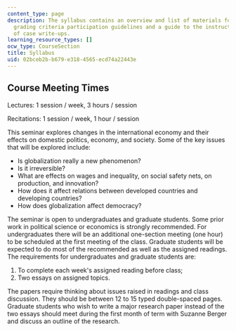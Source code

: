 ```yaml
---
content_type: page
description: The syllabus contains an overview and list of materials for the course,
  grading criteria participation guidelines and a guide to the instructor?s evaluation
  of case write-ups.
learning_resource_types: []
ocw_type: CourseSection
title: Syllabus
uid: 02bceb2b-b679-e318-4565-ecd74a22443e
---
```


Course Meeting Times
--------------------

Lectures: 1 session / week, 3 hours / session

Recitations: 1 session / week, 1 hour / session

This seminar explores changes in the international economy and their effects on domestic politics, economy, and society. Some of the key issues that will be explored include:

*   Is globalization really a new phenomenon?
*   Is it irreversible?
*   What are effects on wages and inequality, on social safety nets, on production, and innovation?
*   How does it affect relations between developed countries and developing countries?
*   How does globalization affect democracy?

The seminar is open to undergraduates and graduate students. Some prior work in political science or economics is strongly recommended. For undergraduates there will be an additional one-section meeting (one hour) to be scheduled at the first meeting of the class. Graduate students will be expected to do most of the recommended as well as the assigned readings. The requirements for undergraduates and graduate students are:

1.  To complete each week's assigned reading before class;
2.  Two essays on assigned topics.

The papers require thinking about issues raised in readings and class discussion. They should be between 12 to 15 typed double-spaced pages. Graduate students who wish to write a major research paper instead of the two essays should meet during the first month of term with Suzanne Berger and discuss an outline of the research.
